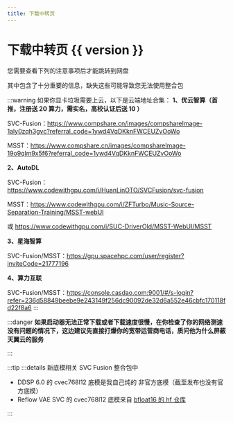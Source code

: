 ```yaml
---
title: 下载中转页
---
```


# 下载中转页 {{ version }}

您需要查看下列的注意事项后才能跳转到网盘

其中包含了十分重要的信息，缺失这些可能导致您无法使用整合包

:::warning 如果你显卡垃圾需要上云，以下是云端地址合集：
**1、优云智算（首推，注册送 20 算力，需实名，高校认证后送 10 ）**

SVC-Fusion：https://www.compshare.cn/images/compshareImage-1aly0zqh3gvc?referral_code=1ywd4VqDKknFWCEUZvOoWo

MSST：https://www.compshare.cn/images/compshareImage-19o9qlm9x5f6?referral_code=1ywd4VqDKknFWCEUZvOoWo

**2、AutoDL**

SVC-Fusion：https://www.codewithgpu.com/i/HuanLinOTO/SVCFusion/svc-fusion

MSST：https://www.codewithgpu.com/i/ZFTurbo/Music-Source-Separation-Training/MSST-webUI

或 https://www.codewithgpu.com/i/SUC-DriverOld/MSST-WebUI/MSST

**3、星海智算**

SVC-Fusion/MSST：https://gpu.spacehpc.com/user/register?inviteCode=21777196

**4、算力互联**

SVC-Fusion/MSST：https://console.casdao.com:9001/#/s-login?refer=236d58849beebe9e243149f256dc90092de32d6a552e46cbfc170118fd22f8a6
:::

:::danger
**如果启动器无法正常下载或者下载速度很慢，在你检查了你的网络测速没有问题的情况下，这边建议先直接打爆你的宽带运营商电话，质问他为什么屏蔽天翼云的服务**

:::

:::tip
:::details 新底模相关
SVC Fusion 整合包中

- DDSP 6.0 的 cvec768l12 底模是我自己炖的 非官方底模（截至发布也没有官方底模）
- Reflow VAE SVC 的 cvec768l12 底模来自 [bfloat16 的 hf 仓库](https://huggingface.co/OOPPEENN/pretrained_model)

:::

<comp :wait_time="wait_time" :link="link" :version="version"></comp>

<script lang="ts" setup>
import { parse, decode_string } from "../utils/url.ts"
import { ref } from "vue"


import comp from "./comp.vue"

const params = parse(typeof window === "undefined"?"http://localhost:5173/download/?link=aHR0cHM6Ly93d3cuMTIzcGFuLmNvbS9zL0JFektqdi1lQ3Fxdi5odG1s&version=MS4wLjAgcmMxMS1maXhlZA==":location.href)

console.log(params)

if (!params.link) {
    // 回到首页
    // window.location.href = "/"
}
const link = decode_string(params.link)
const version = decode_string(params.version)




const wait_time = ref(10)

console.log(link)

const timer = setInterval(() => {
    wait_time.value --
    if (wait_time.value <= 0) {
        clearInterval(timer);
        // location.href = link
    }
}, 1000)

</script>
